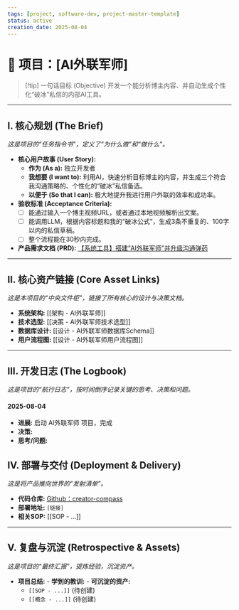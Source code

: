 ```yaml
---
tags: [project, software-dev, project-master-template]
status: active
creation_date: 2025-08-04
---
```


# 🚀 项目：[AI外联军师]

> [!tip] 一句话目标 (Objective)
> 开发一个能分析博主内容、并自动生成个性化“破冰”私信的内部AI工具。

---

## Ⅰ. 核心规划 (The Brief)
*这是项目的“任务指令书”，定义了“为什么做”和“做什么”。*

- **核心用户故事 (User Story):** 
	- **作为 (As a):** 独立开发者 
	- **我想要 (I want to):** 利用AI，快速分析目标博主的内容，并生成三个符合我沟通策略的、个性化的“破冰”私信备选。 
	- **以便于 (So that I can):** 极大地提升我进行用户外联的效率和成功率。
- **验收标准 (Acceptance Criteria):**
    - [ ] 能通过输入一个博主视频URL，或者通过本地视频解析出文案。 
    - [ ] 能调用LLM，根据内容标题和我的“破冰公式”，生成3条不重复的、100字以内的私信草稿。
    - [ ] 整个流程能在30秒内完成。
- **产品需求文档 (PRD):** [【系统工具】搭建“AI外联军师”并升级沟通弹药](https://linear.app/tomorrow-persistence/issue/TOM-246/【系统工具】搭建ai外联军师并升级沟通弹药)

---

## Ⅱ. 核心资产链接 (Core Asset Links)
*这是本项目的“中央文件柜”，链接了所有核心的设计与决策文档。*

- **系统架构:** [[架构 - AI外联军师]]
- **技术选型:** [[决策 - AI外联军师技术选型]]
- **数据库设计:** [[设计 - AI外联军师数据库Schema]]
- **用户流程图:** [[设计 - AI外联军师用户流程图]]

---

## Ⅲ. 开发日志 (The Logbook)
*这是项目的“航行日志”，按时间倒序记录关键的思考、决策和问题。*

#### **2025-08-04**
- **进展:**  启动 AI外联军师 项目，完成
- **决策:** 
- **思考/问题:** 

## Ⅳ. 部署与交付 (Deployment & Delivery)
*这是将产品推向世界的“发射清单”。*

- **代码仓库:** [Github：creator-compass](https://github.com/lmw-dev/creator-compass.git)
- **部署地址:** `[链接]`
- **相关SOP:** [[SOP - ...]]

---

## Ⅴ. 复盘与沉淀 (Retrospective & Assets)
*这是项目的“最终汇报”，提炼经验，沉淀资产。*

- **项目总结:** - **学到的教训:** - **可沉淀的资产:**
    - `[[SOP - ...]]` (待创建)
    - `[[概念 - ...]]` (待创建)